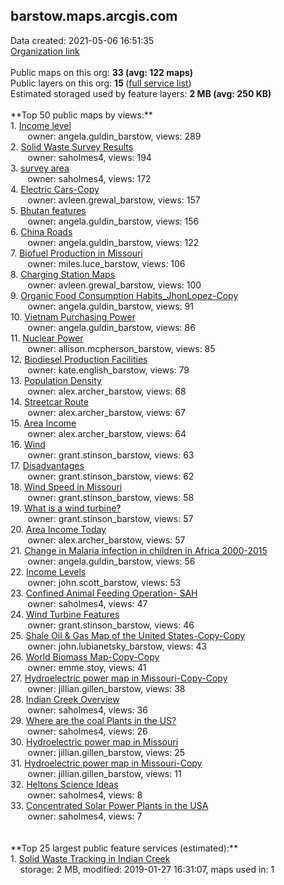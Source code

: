 <h2>barstow.maps.arcgis.com</h2> Data created: 2021-05-06 16:51:35 <br /><a target='new' href='https://barstow.maps.arcgis.com'>Organization link</a><br /><br />Public maps on this org: <b>33 (avg: 122 maps)</b><br />Public layers on this org: <b>15 </b>(<a target='new' href='https://services.arcgis.com/LIW3ebfcmMcWUpri/ArcGIS/rest/services'>full service list</a>)<br />Estimated storaged used by feature layers: <b>2 MB (avg: 250 KB)</b><br /><br />**Top 50 public maps by views:**<br />  1. <a target='new' href='https://www.arcgis.com/home/item.html?id=9f4c9d1dffdf4988a3c0b1b206157e0a'>Income level</a> <br />  &nbsp;&nbsp;&nbsp;&nbsp; &nbsp;&nbsp;owner: angela.guldin_barstow, views: 289<br />  2. <a target='new' href='https://www.arcgis.com/home/item.html?id=35eb26fd9fa3465a96acd4db315a2329'>Solid Waste Survey Results</a> <br />  &nbsp;&nbsp;&nbsp;&nbsp; &nbsp;&nbsp;owner: saholmes4, views: 194<br />  3. <a target='new' href='https://www.arcgis.com/home/item.html?id=6d6d8911e22a44349309dfcccd1c623b'>survey area</a> <br />  &nbsp;&nbsp;&nbsp;&nbsp; &nbsp;&nbsp;owner: saholmes4, views: 172<br />  4. <a target='new' href='https://www.arcgis.com/home/item.html?id=99c342eed9b2427eab3e3c3d0f070e3b'>Electric Cars-Copy</a> <br />  &nbsp;&nbsp;&nbsp;&nbsp; &nbsp;&nbsp;owner: avleen.grewal_barstow, views: 157<br />  5. <a target='new' href='https://www.arcgis.com/home/item.html?id=effcf095a94541ed81b77b966f230a6c'>Bhutan features</a> <br />  &nbsp;&nbsp;&nbsp;&nbsp; &nbsp;&nbsp;owner: angela.guldin_barstow, views: 156<br />  6. <a target='new' href='https://www.arcgis.com/home/item.html?id=672f93c12a124f74a2a169713bcc2336'>China Roads</a> <br />  &nbsp;&nbsp;&nbsp;&nbsp; &nbsp;&nbsp;owner: angela.guldin_barstow, views: 122<br />  7. <a target='new' href='https://www.arcgis.com/home/item.html?id=f583929470d648e1b8337823f1cfeaa2'>Biofuel Production in Missouri</a> <br />  &nbsp;&nbsp;&nbsp;&nbsp; &nbsp;&nbsp;owner: miles.luce_barstow, views: 106<br />  8. <a target='new' href='https://www.arcgis.com/home/item.html?id=e7fcdaad4bc84ddc9a876d96e3f5ec0a'>Charging Station Maps</a> <br />  &nbsp;&nbsp;&nbsp;&nbsp; &nbsp;&nbsp;owner: avleen.grewal_barstow, views: 100<br />  9. <a target='new' href='https://www.arcgis.com/home/item.html?id=a16da274b603442f9c4058f43d4fce85'>Organic Food Consumption Habits_JhonLopez-Copy</a> <br />  &nbsp;&nbsp;&nbsp;&nbsp; &nbsp;&nbsp;owner: angela.guldin_barstow, views: 91<br />  10. <a target='new' href='https://www.arcgis.com/home/item.html?id=a9d073d498ba45a7b50a44778367f19c'>Vietnam Purchasing Power</a> <br />  &nbsp;&nbsp;&nbsp;&nbsp; &nbsp;&nbsp;owner: angela.guldin_barstow, views: 86<br />  11. <a target='new' href='https://www.arcgis.com/home/item.html?id=3de6750c0aa7453cbffde7aa7366d0b0'>Nuclear Power</a> <br />  &nbsp;&nbsp;&nbsp;&nbsp; &nbsp;&nbsp;owner: allison.mcpherson_barstow, views: 85<br />  12. <a target='new' href='https://www.arcgis.com/home/item.html?id=8c04f29bced44eb9b9a71fe16e1500e2'>Biodiesel Production Facilities</a> <br />  &nbsp;&nbsp;&nbsp;&nbsp; &nbsp;&nbsp;owner: kate.english_barstow, views: 79<br />  13. <a target='new' href='https://www.arcgis.com/home/item.html?id=176324941c364658a2f06fb430b210b0'>Population Density</a> <br />  &nbsp;&nbsp;&nbsp;&nbsp; &nbsp;&nbsp;owner: alex.archer_barstow, views: 68<br />  14. <a target='new' href='https://www.arcgis.com/home/item.html?id=24662e70a38a474fa980f02cf8bb21a2'>Streetcar Route</a> <br />  &nbsp;&nbsp;&nbsp;&nbsp; &nbsp;&nbsp;owner: alex.archer_barstow, views: 67<br />  15. <a target='new' href='https://www.arcgis.com/home/item.html?id=14eee5872cf34fde9ac51fd124a7552b'>Area Income</a> <br />  &nbsp;&nbsp;&nbsp;&nbsp; &nbsp;&nbsp;owner: alex.archer_barstow, views: 64<br />  16. <a target='new' href='https://www.arcgis.com/home/item.html?id=e9fe88572eb848ac81a1a847312a5494'>Wind</a> <br />  &nbsp;&nbsp;&nbsp;&nbsp; &nbsp;&nbsp;owner: grant.stinson_barstow, views: 63<br />  17. <a target='new' href='https://www.arcgis.com/home/item.html?id=777170781e0743fa83c1f711b4c0be8a'>Disadvantages</a> <br />  &nbsp;&nbsp;&nbsp;&nbsp; &nbsp;&nbsp;owner: grant.stinson_barstow, views: 62<br />  18. <a target='new' href='https://www.arcgis.com/home/item.html?id=8b7fb102c5c14fb595a39be9828fa008'>Wind Speed in Missouri </a> <br />  &nbsp;&nbsp;&nbsp;&nbsp; &nbsp;&nbsp;owner: grant.stinson_barstow, views: 58<br />  19. <a target='new' href='https://www.arcgis.com/home/item.html?id=1112c0f45b80412aa01ecef9dd144d95'>What is a wind turbine? </a> <br />  &nbsp;&nbsp;&nbsp;&nbsp; &nbsp;&nbsp;owner: grant.stinson_barstow, views: 57<br />  20. <a target='new' href='https://www.arcgis.com/home/item.html?id=04e5422712334cd5b6f326751d275839'>Area Income Today</a> <br />  &nbsp;&nbsp;&nbsp;&nbsp; &nbsp;&nbsp;owner: alex.archer_barstow, views: 57<br />  21. <a target='new' href='https://www.arcgis.com/home/item.html?id=f8bcf0b7f623410a85d200f7e64945d5'>Change in Malaria infection in children in Africa 2000-2015</a> <br />  &nbsp;&nbsp;&nbsp;&nbsp; &nbsp;&nbsp;owner: angela.guldin_barstow, views: 56<br />  22. <a target='new' href='https://www.arcgis.com/home/item.html?id=479ec6f3b5254b6680b7be01df93f8da'>Income Levels</a> <br />  &nbsp;&nbsp;&nbsp;&nbsp; &nbsp;&nbsp;owner: john.scott_barstow, views: 53<br />  23. <a target='new' href='https://www.arcgis.com/home/item.html?id=78a5deadbcb64b708d17de2e374761bf'>Confined Animal Feeding Operation- SAH</a> <br />  &nbsp;&nbsp;&nbsp;&nbsp; &nbsp;&nbsp;owner: saholmes4, views: 47<br />  24. <a target='new' href='https://www.arcgis.com/home/item.html?id=a37d698c240d40f9b02c63691729bbd1'>Wind Turbine Features</a> <br />  &nbsp;&nbsp;&nbsp;&nbsp; &nbsp;&nbsp;owner: grant.stinson_barstow, views: 46<br />  25. <a target='new' href='https://www.arcgis.com/home/item.html?id=2744723f512447c3b0fb9acf35409df0'>Shale Oil & Gas Map of the United States-Copy-Copy</a> <br />  &nbsp;&nbsp;&nbsp;&nbsp; &nbsp;&nbsp;owner: john.lubianetsky_barstow, views: 43<br />  26. <a target='new' href='https://www.arcgis.com/home/item.html?id=ec430d1a7427495b98b3abfde81ffd8c'>World Biomass Map-Copy-Copy</a> <br />  &nbsp;&nbsp;&nbsp;&nbsp; &nbsp;&nbsp;owner: emme.stoy, views: 41<br />  27. <a target='new' href='https://www.arcgis.com/home/item.html?id=596e8236736f4a42aad9813395bb704e'>Hydroelectric power map in Missouri-Copy-Copy</a> <br />  &nbsp;&nbsp;&nbsp;&nbsp; &nbsp;&nbsp;owner: jillian.gillen_barstow, views: 38<br />  28. <a target='new' href='https://www.arcgis.com/home/item.html?id=ccecfd305b194abb962b86ee0ce7e8c9'>Indian Creek Overview</a> <br />  &nbsp;&nbsp;&nbsp;&nbsp; &nbsp;&nbsp;owner: saholmes4, views: 36<br />  29. <a target='new' href='https://www.arcgis.com/home/item.html?id=4e1f1534d4be4eabaa74b78d55945f0f'>Where are the coal Plants in the US? </a> <br />  &nbsp;&nbsp;&nbsp;&nbsp; &nbsp;&nbsp;owner: saholmes4, views: 26<br />  30. <a target='new' href='https://www.arcgis.com/home/item.html?id=167f4da3ad3548aaa90ecf468b9bcd57'>Hydroelectric power map in Missouri</a> <br />  &nbsp;&nbsp;&nbsp;&nbsp; &nbsp;&nbsp;owner: jillian.gillen_barstow, views: 25<br />  31. <a target='new' href='https://www.arcgis.com/home/item.html?id=976e6fdb0edf4a8c8a27dc4f0c194a63'>Hydroelectric power map in Missouri-Copy</a> <br />  &nbsp;&nbsp;&nbsp;&nbsp; &nbsp;&nbsp;owner: jillian.gillen_barstow, views: 11<br />  32. <a target='new' href='https://www.arcgis.com/home/item.html?id=7c6f5f2bde7849c78c63788be6cea3ce'>Heltons Science Ideas</a> <br />  &nbsp;&nbsp;&nbsp;&nbsp; &nbsp;&nbsp;owner: saholmes4, views: 8<br />  33. <a target='new' href='https://www.arcgis.com/home/item.html?id=78a70064956249f0a90202596c497377'>Concentrated Solar Power Plants in the USA</a> <br />  &nbsp;&nbsp;&nbsp;&nbsp; &nbsp;&nbsp;owner: saholmes4, views: 7<br /><br /><br />**Top 25 largest public feature services (estimated):**<br /> 1. <a target='new' href='https://www.arcgis.com/home/item.html?id=6396651eec2a4a3d90b8844d72b2aace'>Solid Waste Tracking in Indian Creek</a><br /> &nbsp;&nbsp;&nbsp;&nbsp;storage: 2 MB, modified: 2019-01-27 16:31:07, maps used in: 1<br />